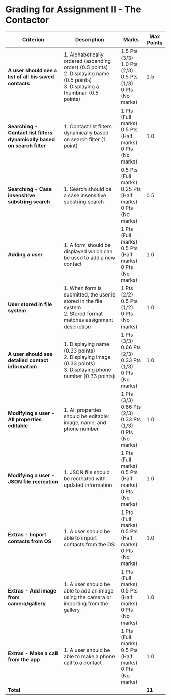 # Grading for Assignment II - The Contactor

| **Criterion**                                         | **Description**                                                                                                  | **Marks**                                                                     | **Max Points** |
|-------------------------------------------------------|------------------------------------------------------------------------------------------------------------------|-------------------------------------------------------------------------------|---------------|
| **A user should see a list of all his saved contacts**| 1. Alphabetically ordered (ascending order) (0.5 points)<br>2. Displaying name (0.5 points)<br>3. Displaying a thumbnail (0.5 points) | 1.5 Pts (3/3)<br>1.0 Pts (2/3)<br>0.5 Pts (1/3)<br>0 Pts (No marks)          | 1.5           |
| **Searching - Contact list filters dynamically based on search filter** | 1. Contact list filters dynamically based on search filter (1 point)                                             | 1 Pts (Full marks)<br>0.5 Pts (Half marks)<br>0 Pts (No marks)               | 1.0           |
| **Searching - Case insensitive substring search**     | 1. Search should be a case insensitive substring search                                                          | 0.5 Pts (Full marks)<br>0.25 Pts (Half marks)<br>0 Pts (No marks)            | 0.5           |
| **Adding a user**                                     | 1. A form should be displayed which can be used to add a new contact                                              | 1 Pts (Full marks)<br>0.5 Pts (Half marks)<br>0 Pts (No marks)               | 1.0           |
| **User stored in file system**                        | 1. When form is submitted, the user is stored in the file system<br>2. Stored format matches assignment description | 1 Pts (2/2)<br>0.5 Pts (1/2)<br>0 Pts (No marks)                            | 1.0           |
| **A user should see detailed contact information**    | 1. Displaying name (0.33 points)<br>2. Displaying image (0.33 points)<br>3. Displaying phone number (0.33 points) | 1 Pts (3/3)<br>0.66 Pts (2/3)<br>0.33 Pts (1/3)<br>0 Pts (No marks)          | 1.0           |
| **Modifying a user - All properties editable**        | 1. All properties should be editable: image, name, and phone number                                              | 1 Pts (3/3)<br>0.66 Pts (2/3)<br>0.33 Pts (1/3)<br>0 Pts (No marks)          | 1.0           |
| **Modifying a user - JSON file recreation**           | 1. JSON file should be recreated with updated information                                                        | 1 Pts (Full marks)<br>0.5 Pts (Half marks)<br>0 Pts (No marks)               | 1.0           |
| **Extras - Import contacts from OS**                 | 1. A user should be able to import contacts from the OS                                                          | 1 Pts (Full marks)<br>0.5 Pts (Half marks)<br>0 Pts (No marks)               | 1.0           |
| **Extras - Add image from camera/gallery**           | 1. A user should be able to add an image using the camera or importing from the gallery                          | 1 Pts (Full marks)<br>0.5 Pts (Half marks)<br>0 Pts (No marks)               | 1.0           |
| **Extras - Make a call from the app**                | 1. A user should be able to make a phone call to a contact                                                       | 1 Pts (Full marks)<br>0.5 Pts (Half marks)<br>0 Pts (No marks)               | 1.0           |
| **Total**                                             |                                                                                                                  |                                                                               | **11**        |
